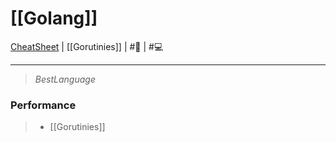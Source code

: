 # [[Golang]]
[CheatSheet](https://go.dev/doc/) | [[Gorutinies]] | #📃 | #💻 
___
> $Best Language$

### Performance 
> - [[Gorutinies]]


